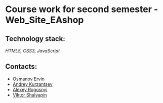 # Course work for second semester - Web_Site_EAshop

## Technology stack: 
*HTML5, CSS3, JavaScript*

## Contacts:
* [Osmanov Ervin](https://github.com/Er4ik) 
* [Andrey Kurzantsev](https://github.com/andreykurzantsev)
* [Alexey Rogosnyi](https://github.com/rogosnyi) 
* [Viktor Shalyapin](https://github.com/V1k70R-I)

